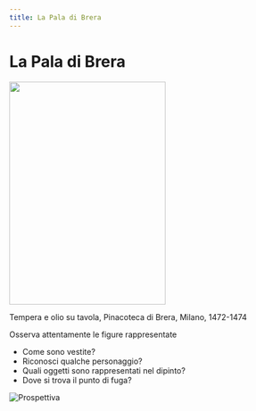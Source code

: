 ```yaml
---
title: La Pala di Brera
---
```


# La Pala di Brera


<img src="https://upload.wikimedia.org/wikipedia/commons/9/9e/Piero_della_Francesca_046.jpg" 
width="280" height="400"> 


Tempera e olio su tavola, Pinacoteca di Brera, Milano, 1472-1474

Osserva attentamente le figure rappresentate
- Come sono vestite?
- Riconosci qualche personaggio?
- Quali oggetti sono rappresentati nel dipinto?
- Dove si trova il punto di fuga?

![Prospettiva](http://artemondocuore.altervista.org/wp-content/uploads/2019/06/schema-pala.jpg)
